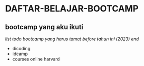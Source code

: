  DAFTAR-BELAJAR-BOOTCAMP
== 
bootcamp yang aku ikuti
--
*list todo bootcamp yang harus tamat before tahun ini (2023) end*
- dicoding
- idcamp
- courses online harvard
